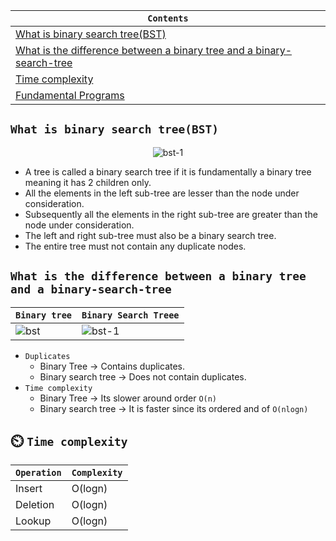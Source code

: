 <div align="center">
  
| `Contents` |
| ---------- |
| [What is binary search tree(BST)](https://github.com/devrath/studious-ds-adventure/blob/main/collection/Trees/BinaryTree/BinarySearchTree/README.md#what-is-binary-search-treebst) |
| [What is the difference between a binary tree and a binary-search-tree](https://github.com/devrath/studious-ds-adventure/blob/main/collection/Trees/BinaryTree/BinarySearchTree/README.md#what-is-the-difference-between-a-binary-tree-and-a-binary-search-tree) |
| [Time complexity](https://github.com/devrath/studious-ds-adventure/blob/main/collection/Trees/BinaryTree/BinarySearchTree/README.md#%EF%B8%8F-time-complexity) |
| [Fundamental Programs](https://github.com/devrath/studious-ds-adventure/tree/main/collection/Trees/BinaryTree/BinarySearchTree/Fundamentals) |


</div>


## `What is binary search tree(BST)`

<div align="center">
  
![bst-1](https://github.com/devrath/studious-ds-adventure/assets/1456191/2aeab9ec-b11d-43f7-8ea6-c0ee55834d80)

</div>

* A tree is called a binary search tree if it is fundamentally a binary tree meaning it has 2 children only.
* All the elements in the left sub-tree are lesser than the node under consideration.
* Subsequently all the elements in the right sub-tree are greater than the node under consideration.
* The left and right sub-tree must also be a binary search tree.
* The entire tree must not contain any duplicate nodes.

## `What is the difference between a binary tree and a binary-search-tree`

| `Binary tree` | `Binary Search Treee` |
| ------------- | --------------------- |
| ![bst](https://github.com/devrath/studious-ds-adventure/assets/1456191/cb132f95-0031-4a49-9bea-0b1d9bf6a50b) | ![bst-1](https://github.com/devrath/studious-ds-adventure/assets/1456191/2aeab9ec-b11d-43f7-8ea6-c0ee55834d80) | 

* `Duplicates`
  *  Binary Tree -> Contains duplicates.
  *  Binary search tree -> Does not contain duplicates.
* `Time complexity`
  * Binary Tree -> Its slower around order `O(n)`
  * Binary search tree -> It is faster since its ordered and of `O(nlogn)`
 
## ⏲️ `Time complexity`  
| `Operation` | `Complexity` |
| ----------- | ------------ |
| Insert | O(logn) |
| Deletion | O(logn) |
| Lookup | O(logn) |
